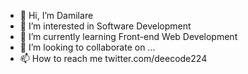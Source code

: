 - 👋 Hi, I’m Damilare
- 👀 I’m interested in Software Development
- 🌱 I’m currently learning Front-end Web Development
- 💞️ I’m looking to collaborate on ...
- 📫 How to reach me twitter.com/deecode224

<!---
Deecode/Deecode is a ✨ special ✨ repository because its `README.md` (this file) appears on your GitHub profile.
You can click the Preview link to take a look at your changes.
--->
